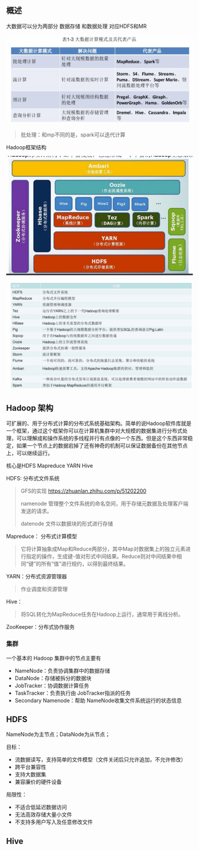 ## 	概述

大数据可以分为两部分  数据存储  和数据处理  对应HDFS和MR

![](https://raw.githubusercontent.com/gutianyi/image/master/img/20200929232827.png)

> 批处理：和mp不同的是，spark可以迭代计算

Hadoop框架结构

![](https://raw.githubusercontent.com/gutianyi/image/master/img/20201002164333.png)

![](https://raw.githubusercontent.com/gutianyi/image/master/img/20201002212750.png)

## Hadoop 架构

可扩展的、用于分布式计算的分布式系统基础架构。简单的说Hadoop软件库就是一个框架，通过这个框架你可以在计算机集群中对大规模的数据集进行分布式处理，可以理解成和操作系统的多线程并行有点像的一个东西。但是这个东西非常稳定，如果一个节点上的数据宕掉了还有神奇的机制可以保证数据备份在其他节点上，可以继续运行。

核心是HDFS Mapreduce YARN Hive

HDFS: 分布式文件系统

> GFS的实现  https://zhuanlan.zhihu.com/p/51202200
>
> namenode 管理整个文件系统的命名空间，用于存储元数据及处理客户端发送的请求。
>
> datenode  文件以数据块的形式进行存储

Mapreduce： 分布式计算模型  

> 它将计算抽象成Map和Reduce两部分，其中Map对数据集上的独立元素进行指定的操作，生成键-值对形式中间结果。Reduce则对中间结果中相同“键”的所有“值”进行规约，以得到最终结果。

YARN：分布式资源管理器    

> 作业调度和资源管理

Hive：

> 将SQL转化为MapReduce任务在Hadoop上运行，通常用于离线分析。

ZooKeeper：分布式协作服务

### 集群

一个基本的 Hadoop 集群中的节点主要有 

- NameNode：负责协调集群中的数据存储
- DataNode：存储被拆分的数据块  
- JobTracker：协调数据计算任务
- TaskTracker：负责执行由 JobTracker指派的任务
- Secondary Namenode：帮助 NameNode收集文件系统运行的状态信息

## HDFS

NameNode为主节点；DataNode为从节点；

目标：

- 流数据读写，支持简单的文件模型（文件关闭后只允许追加，不允许修改）
- 跨平台兼容性
- 支持大数据集
- 兼容廉价的硬件设备

局限性：

- 不适合低延迟数据访问
- 无法高效存储大量小文件
- 不支持多用户写入及任意修改文件



## Hive



